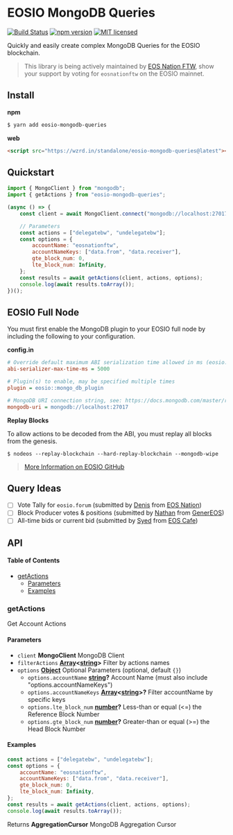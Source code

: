 # EOSIO MongoDB Queries

[![Build Status](https://travis-ci.org/EOS-Nation/eosio-mongodb-queries.svg?branch=master)](https://travis-ci.org/EOS-Nation/eosio-mongodb-queries)
[![npm version](https://badge.fury.io/js/eosio-mongodb-queries.svg)](https://badge.fury.io/js/eosio-mongodb-queries)
[![MIT licensed](https://img.shields.io/badge/license-MIT-blue.svg)](https://raw.githubusercontent.com/EOS-Nation/eosio-mongodb-queries/master/LICENSE)

Quickly and easily create complex MongoDB Queries for the EOSIO blockchain.

> This library is being actively maintained by [EOS Nation FTW](https://eosnation.io), show your support by voting for `eosnationftw` on the EOSIO mainnet.

## Install

**npm**

```bash
$ yarn add eosio-mongodb-queries
```

**web**

```html
<script src="https://wzrd.in/standalone/eosio-mongodb-queries@latest"></script>
```

## Quickstart

```javascript
import { MongoClient } from "mongodb";
import { getActions } from "eosio-mongodb-queries";

(async () => {
    const client = await MongoClient.connect("mongodb://localhost:27017", { useNewUrlParser: true });

    // Parameters
    const actions = ["delegatebw", "undelegatebw"];
    const options = {
        accountName: "eosnationftw",
        accountNameKeys: ["data.from", "data.receiver"],
        gte_block_num: 0,
        lte_block_num: Infinity,
    };
    const results = await getActions(client, actions, options);
    console.log(await results.toArray());
})();
```

## EOSIO Full Node

You must first enable the MongoDB plugin to your EOSIO full node by including the following to your configuration.

**config.in**

```ini
# Override default maximum ABI serialization time allowed in ms (eosio::chain_plugin)
abi-serializer-max-time-ms = 5000

# Plugin(s) to enable, may be specified multiple times
plugin = eosio::mongo_db_plugin

# MongoDB URI connection string, see: https://docs.mongodb.com/master/reference/connection-string/. If not specified then plugin is disabled. Default database 'EOS' is used if not specified in URI. Example: mongodb://127.0.0.1:27017/EOS (eosio::mongo_db_plugin)
mongodb-uri = mongodb://localhost:27017
```

**Replay Blocks**

To allow actions to be decoded from the ABI, you must replay all blocks from the genesis.

```
$ nodeos --replay-blockchain --hard-replay-blockchain --mongodb-wipe
```

> [More Information on EOSIO GitHub](https://github.com/EOSIO/eos/pull/4304)

## Query Ideas

- [ ] Vote Tally for `eosio.forum` (submitted by [Denis](https://t.me/deniscarrier) from [EOS Nation](https://eosnation.io))
- [ ] Block Producer votes & positions (submitted by [Nathan](https://t.me/nsrempel) from [GenerEOS](https://www.genereos.io))
- [ ] All-time bids or current bid (submitted by [Syed](https://t.me/syed_jafri) from [EOS Cafe](https://www.eos.cafe))

## API

<!-- Generated by documentation.js. Update this documentation by updating the source code. -->

#### Table of Contents

-   [getActions](#getactions)
    -   [Parameters](#parameters)
    -   [Examples](#examples)

### getActions

Get Account Actions

#### Parameters

-   `client` **MongoClient** MongoDB Client
-   `filterActions` **[Array](https://developer.mozilla.org/docs/Web/JavaScript/Reference/Global_Objects/Array)&lt;[string](https://developer.mozilla.org/docs/Web/JavaScript/Reference/Global_Objects/String)>** Filter by actions names
-   `options` **[Object](https://developer.mozilla.org/docs/Web/JavaScript/Reference/Global_Objects/Object)** Optional Parameters (optional, default `{}`)
    -   `options.accountName` **[string](https://developer.mozilla.org/docs/Web/JavaScript/Reference/Global_Objects/String)?** Account Name (must also include "options.accountNameKeys")
    -   `options.accountNameKeys` **[Array](https://developer.mozilla.org/docs/Web/JavaScript/Reference/Global_Objects/Array)&lt;[string](https://developer.mozilla.org/docs/Web/JavaScript/Reference/Global_Objects/String)>?** Filter accountName by specific keys
    -   `options.lte_block_num` **[number](https://developer.mozilla.org/docs/Web/JavaScript/Reference/Global_Objects/Number)?** Less-than or equal (&lt;=) the Reference Block Number
    -   `options.gte_block_num` **[number](https://developer.mozilla.org/docs/Web/JavaScript/Reference/Global_Objects/Number)?** Greater-than or equal (>=) the Head Block Number

#### Examples

```javascript
const actions = ["delegatebw", "undelegatebw"];
const options = {
    accountName: "eosnationftw",
    accountNameKeys: ["data.from", "data.receiver"],
    gte_block_num: 0,
    lte_block_num: Infinity,
};
const results = await getActions(client, actions, options);
console.log(await results.toArray());
```

Returns **AggregationCursor** MongoDB Aggregation Cursor
